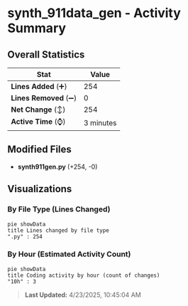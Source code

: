 # synth_911data_gen - Activity Summary 

## Overall Statistics

| Stat                   | Value                                                             |
| ---------------------- | ----------------------------------------------------------------- |
| **Lines Added** (➕)   | 254                                          |
| **Lines Removed** (➖) | 0                                        |
| **Net Change** (↕)    | 254                |
| **Active Time** (⌚)   | 3 minutes |


## Modified Files
- **synth911gen.py** (+254, -0)

## Visualizations

### By File Type (Lines Changed)

```mermaid
pie showData
title Lines changed by file type
".py" : 254
```

### By Hour (Estimated Activity Count)

```mermaid
pie showData
title Coding activity by hour (count of changes)
"10h" : 3
```


> **Last Updated:** 4/23/2025, 10:45:04 AM